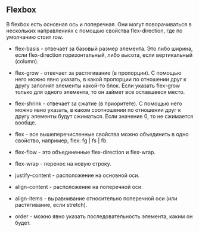 ## Flexbox
В flexbox есть основная ось и поперечная. Они могут поворачиваться в нескольких направлениях с помощью свойства flex-direction, где по умолчанию стоит row.
* flex-basis - отвечает за базовый размер элемента. Это либо ширина, если flex-direction горизонтальный, либо высота, если вертикальный (column).
* flex-grow - отвечает за растягивание (в пропорции). С помощью него можно явно указать, в какой пропорции по отношении друг к другу заполнят элементы какой-то блок. Если указать flex-grow только для одного элемента, то он займет все оставшееся место.
* flex-shrink - отвечает за сжатие (в приоритете). С помощью него можно явно указать, в каком соотношении по отношении друг к другу элементы будут сжиматься. Если значение 0, то не сжимается вообще.
* flex - все вышеперечисленные свойства можно объединить в одно свойство, например, flex: fg | fs | fb.

* flex-flow - это объединенные flex-direction и flex-wrap.

* flex-wrap - перенос на новую строку.

* justify-content - расположение на основной оси.

* align-content - расположение на поперечной оси.

* align-items - выравнивание относительно поперечной оси (или растягивание, если stretch).

* order - можно явно указать последовательность элемента, каким он будет.
